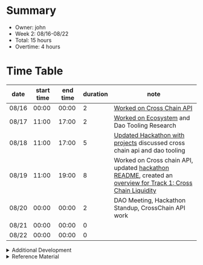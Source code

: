 # Summary
* Owner: john
* Week 2: 08/16-08/22
* Total: 15 hours
* Overtime: 4 hours

# Time Table
| date  | start time  | end time | duration  |  note |
|---|---|---|---|---|
| 08/16 | 00:00 | 00:00 | 2 | [Worked on Cross Chain API](https://github.com/KangaFinance/crosschain-api/tree/dev) |
| 08/17 | 11:00 | 17:00 | 2 | [Worked on Ecosystem](https://docs.harmony.one/home/developers/harmony-stack) and Dao Tooling Research
| 08/18 | 11:00 | 17:00 | 5 | [Updated Hackathon with projects](https://github.com/harmony-one/hackathon) discussed cross chain api and dao tooling
| 08/19 | 11:00 | 19:00 | 8 | Worked on Cross chain API, updated [hackathon README](https://github.com/harmony-one/hackathon), created an [overview for Track 1: Cross Chain Liquidity](https://talk.harmony.one/t/track-1-cross-chain-liquidity/1969/2)
| 08/20 | 00:00 | 00:00 | 2 | DAO Meeting, Hackathon Standup, CrossChain API work
| 08/21 | 00:00 | 00:00 | 0 | 
| 08/22 | 00:00 | 00:00 | 0 |

<details>
  <summary>Additional Development </summary>

  - 8 hours [Worked on Cross Chain API](https://github.com/KangaFinance/crosschain-api/tree/dev) ()
  - 12 hours [Worked on Kanga AMM Deployment on Harmony Testnet](https://github.com/kangafinance)
  - 5 hours [Worked on Kanga Finance NPM Packages](https://www.npmjs.com/search?q=%40kangafinance)
  - Total 25 hours
</details>

<details>
  <summary>Reference Material </summary>
  
  - [Incubator Dao Research Notion](https://www.notion.so/eavenetwork/Harmony-82605083056e4105a68f84f30253b723)
  - [Incubator DAO Research Github](https://github.com/harmony-one-john/incubator-dao)
  - [Kanga Finance Development](https://github.com/KangaFinance)
  - [EAVE Platform Development](https://github.com/EaveNetwork)

</details>
